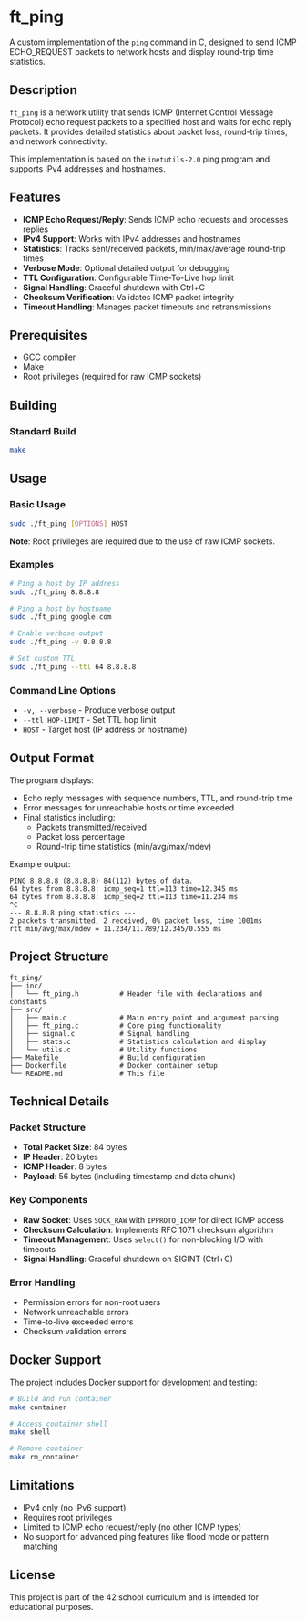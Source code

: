 # ft_ping

A custom implementation of the `ping` command in C, designed to send ICMP ECHO_REQUEST packets to network hosts and display round-trip time statistics.

## Description

`ft_ping` is a network utility that sends ICMP (Internet Control Message Protocol) echo request packets to a specified host and waits for echo reply packets. It provides detailed statistics about packet loss, round-trip times, and network connectivity.

This implementation is based on the `inetutils-2.0` ping program and supports IPv4 addresses and hostnames.

## Features

- **ICMP Echo Request/Reply**: Sends ICMP echo requests and processes replies
- **IPv4 Support**: Works with IPv4 addresses and hostnames
- **Statistics**: Tracks sent/received packets, min/max/average round-trip times
- **Verbose Mode**: Optional detailed output for debugging
- **TTL Configuration**: Configurable Time-To-Live hop limit
- **Signal Handling**: Graceful shutdown with Ctrl+C
- **Checksum Verification**: Validates ICMP packet integrity
- **Timeout Handling**: Manages packet timeouts and retransmissions

## Prerequisites

- GCC compiler
- Make
- Root privileges (required for raw ICMP sockets)

## Building

### Standard Build

```bash
make
```
## Usage

### Basic Usage

```bash
sudo ./ft_ping [OPTIONS] HOST
```

**Note**: Root privileges are required due to the use of raw ICMP sockets.

### Examples

```bash
# Ping a host by IP address
sudo ./ft_ping 8.8.8.8

# Ping a host by hostname
sudo ./ft_ping google.com

# Enable verbose output
sudo ./ft_ping -v 8.8.8.8

# Set custom TTL
sudo ./ft_ping --ttl 64 8.8.8.8
```

### Command Line Options

- `-v, --verbose` - Produce verbose output
- `--ttl HOP-LIMIT` - Set TTL hop limit
- `HOST` - Target host (IP address or hostname)

## Output Format

The program displays:
- Echo reply messages with sequence numbers, TTL, and round-trip time
- Error messages for unreachable hosts or time exceeded
- Final statistics including:
  - Packets transmitted/received
  - Packet loss percentage
  - Round-trip time statistics (min/avg/max/mdev)

Example output:
```
PING 8.8.8.8 (8.8.8.8) 84(112) bytes of data.
64 bytes from 8.8.8.8: icmp_seq=1 ttl=113 time=12.345 ms
64 bytes from 8.8.8.8: icmp_seq=2 ttl=113 time=11.234 ms
^C
--- 8.8.8.8 ping statistics ---
2 packets transmitted, 2 received, 0% packet loss, time 1001ms
rtt min/avg/max/mdev = 11.234/11.789/12.345/0.555 ms
```

## Project Structure

```
ft_ping/
├── inc/
│   └── ft_ping.h          # Header file with declarations and constants
├── src/
│   ├── main.c             # Main entry point and argument parsing
│   ├── ft_ping.c          # Core ping functionality
│   ├── signal.c           # Signal handling
│   ├── stats.c            # Statistics calculation and display
│   └── utils.c            # Utility functions
├── Makefile               # Build configuration
├── Dockerfile             # Docker container setup
└── README.md              # This file
```

## Technical Details

### Packet Structure

- **Total Packet Size**: 84 bytes
- **IP Header**: 20 bytes
- **ICMP Header**: 8 bytes
- **Payload**: 56 bytes (including timestamp and data chunk)

### Key Components

- **Raw Socket**: Uses `SOCK_RAW` with `IPPROTO_ICMP` for direct ICMP access
- **Checksum Calculation**: Implements RFC 1071 checksum algorithm
- **Timeout Management**: Uses `select()` for non-blocking I/O with timeouts
- **Signal Handling**: Graceful shutdown on SIGINT (Ctrl+C)

### Error Handling

- Permission errors for non-root users
- Network unreachable errors
- Time-to-live exceeded errors
- Checksum validation errors

## Docker Support

The project includes Docker support for development and testing:

```bash
# Build and run container
make container

# Access container shell
make shell

# Remove container
make rm_container
```

## Limitations

- IPv4 only (no IPv6 support)
- Requires root privileges
- Limited to ICMP echo request/reply (no other ICMP types)
- No support for advanced ping features like flood mode or pattern matching

## License

This project is part of the 42 school curriculum and is intended for educational purposes.
